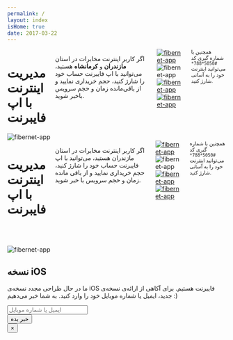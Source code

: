```yaml
---
permalink: /
layout: index
isHome: true
date: 2017-03-22
---
```

<div class="row main-content">
    <div class="show-for-medium">
        <div class="medium-6 medium-offset-1 columns">
            <h1 class="lead-title">مدیریت اینترنت با اپ فایبرنت</h1>
            <p class="lead">اگر کاربر اینترنت مخابرات در استان <strong>مازندران</strong> و <strong>کرمانشاه</strong> هستید، می‌توانید با اپ فایبرنت حساب خود را شارژ کنید، حجم خریداری نمایید و از باقی‌مانده زمان و حجم سرویس باخبر شوید.</p>
            <div class="row">
                <div class="small-12 medium-12 large-8 columns">
                    <div class="row small-up-2 medium-up-2 large-up-2">
                        <div class="column column-block">
                            <a href="https://play.google.com/store/apps/details?id=ir.fibernet.fiberman"><img src="{{ "/assets/img/google-play.png" | prepend: site.baseurl }}" alt="fibernet-app" /></a>
                        </div>
                        <div class="column column-block">
                            <a data-open="reminder" ><img src="{{ "/assets/img/app-store.png" | prepend: site.baseurl }}" alt="fibernet-app" /></a>
                        </div>
                        <div class="column column-block">
                            <a href="#"><img src="{{ "/assets/img/direct-link.png" | prepend: site.baseurl }}" alt="fibernet-app" /></a>
                        </div>
                        <div class="column column-block">
                            <a href="https://cafebazaar.ir/app/ir.fibernet.fiberman/"><img src="{{ "/assets/img/bazaar.png" | prepend: site.baseurl }}" alt="fibernet-app" /></a>
                        </div>
                    </div>
                </div>
            </div>
            <small>همچنین با شماره گیری کد <code>#5050*788*</code> می‌توانید اینترنت خود را به آسانی شارژ کنید.</small>
        </div>
        <div class="medium-3 medium-offset-1 end columns text-center">
            <img src="{{ "/assets/img/demo.png" | prepend: site.baseurl }}" alt="fibernet-app" />
        </div>
    </div>
    <div class="show-for-small-only">
        <div class="small-10 small-offset-1 columns text-center">
            <h1 class="lead-title">مدیریت اینترنت با اپ فایبرنت</h1>
            <p class="lead">اگر کاربر اینترنت مخابرات در استان مازندران هستید، می‌توانید با اپ فایبرنت حساب خود را شارژ کنید، حجم خریداری نمایید و از باقی مانده زمان و حجم سرویس با خبر شوید.</p>
            <div class="row">
                <div class="small-12 medium-8 columns">
                    <div class="row small-up-2">
                        <div class="column column-block">
                            <a href="https://play.google.com/store/apps/details?id=ir.fibernet.fiberman"><img src="{{ "/assets/img/google-play.png" | prepend: site.baseurl }}" alt="fibernet-app" /></a>
                        </div>
                        <div class="column column-block">
                            <a data-open="reminder" ><img src="{{ "/assets/img/app-store.png" | prepend: site.baseurl }}" alt="fibernet-app" /></a>
                        </div>
                        <div class="column column-block">
                            <a href="#"><img src="{{ "/assets/img/direct-link.png" | prepend: site.baseurl }}" alt="fibernet-app" /></a>
                        </div>
                        <div class="column column-block">
                            <a href="https://cafebazaar.ir/app/ir.fibernet.fiberman/"><img src="{{ "/assets/img/bazaar.png" | prepend: site.baseurl }}" alt="fibernet-app" /></a>
                        </div>
                    </div>
                </div>
            </div>
            <small>همچنین با شماره گیری کد <code>#5050*788*</code> می‌توانید اینترنت خود را به آسانی شارژ کنید.</small>
        </div>
        <div class="small-10 small-offset-1 end columns text-center">
            <img src="{{ "/assets/img/demo.png" | prepend: site.baseurl }}" alt="fibernet-app" style="margin-top: 3rem" />
        </div>
    </div>
</div>

<div class="reveal" id="reminder" data-animation-in="fade-in" data-animation-out="fade-out" data-reveal>
    <h2>نسخه iOS</h2>
    <p>ما در حال طراحی مجدد نسخه‌ی iOS فایبرنت هستیم. برای آکاهی از ارائه‌ی نسخه‌ی جدید، ایمیل یا شماره موبایل خود را وارد کنید. به شما خبر می‌دهیم :)</p>
        <div class="row">
            <div class="small-12 columns">
                <label>
                    <input type="text" id="ios-contact" name="contact" placeholder="ایمیل یا شماره موبایل">
                </label>
            </div>
            <div class="small-12 columns text-center">
                <button id="ios-btn" class="success button" >خبر بده</button>
                <p id="ios-loading" style="display: none;">لطفاً شکیبا باشید...</p>
                <p id="ios-done" style="display: none;">دریافت شد. منتظر خبر ما باشید.</p>
            </div>
        </div>
    <button class="close-button" data-close aria-label="Close modal" type="button">
    <span aria-hidden="true">&times;</span>
    </button>
</div>